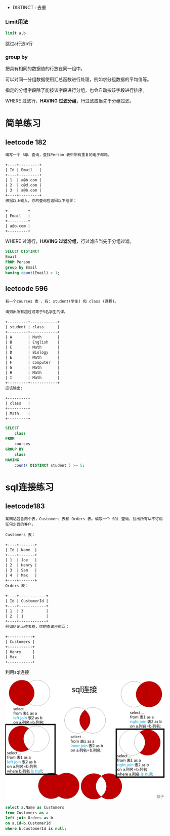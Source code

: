 * DISTINCT : 去重

### Limit用法
```sql
limit a,b
```

跳过a行选b行

### group by
把具有相同的数据值的行放在同一组中。

可以对同一分组数据使用汇总函数进行处理，例如求分组数据的平均值等。

指定的分组字段除了能按该字段进行分组，也会自动按该字段进行排序。

WHERE 过滤行，**HAVING 过滤分组**，行过滤应当先于分组过滤。

# 简单练习

## leetcode 182
```
编写一个 SQL 查询，查找Person 表中所有重复的电子邮箱。

+----+---------+
| Id | Email   |
+----+---------+
| 1  | a@b.com |
| 2  | c@d.com |
| 3  | a@b.com |
+----+---------+
根据以上输入，你的查询应返回以下结果：

+---------+
| Email   |
+---------+
| a@b.com |
+---------+

```

WHERE 过滤行，**HAVING 过滤分组**，行过滤应当先于分组过滤。

```sql
SELECT DISTINCT
Email 
FROM Person
group by Email
having count(Email) > 1;
```

## leetcode 596

```
有一个courses 表 ，有: student(学生) 和 class (课程)。

请列出所有超过或等于5名学生的课。

+---------+------------+
| student | class      |
+---------+------------+
| A       | Math       |
| B       | English    |
| C       | Math       |
| D       | Biology    |
| E       | Math       |
| F       | Computer   |
| G       | Math       |
| H       | Math       |
| I       | Math       |
+---------+------------+
应该输出:

+---------+
| class   |
+---------+
| Math    |
+---------+

```

```sql
SELECT
    class
FROM
    courses
GROUP BY
    class
HAVING
    count( DISTINCT student ) >= 5;
```

# sql连接练习

## leetcode183
```
某网站包含两个表，Customers 表和 Orders 表。编写一个 SQL 查询，找出所有从不订购任何东西的客户。

Customers 表：

+----+-------+
| Id | Name  |
+----+-------+
| 1  | Joe   |
| 2  | Henry |
| 3  | Sam   |
| 4  | Max   |
+----+-------+
Orders 表：

+----+------------+
| Id | CustomerId |
+----+------------+
| 1  | 3          |
| 2  | 1          |
+----+------------+
例如给定上述表格，你的查询应返回：

+-----------+
| Customers |
+-----------+
| Henry     |
| Max       |
+-----------+

```

利用sql连接

![img.png](join.png)

```sql
select a.Name as Customers
from Customers as a
left join Orders as b
on a.Id=b.CustomerId
where b.CustomerId is null;
```
